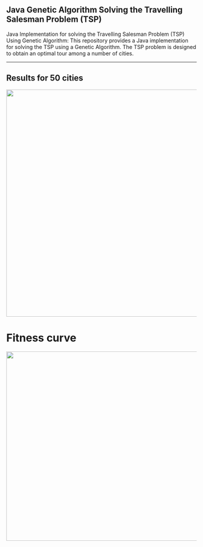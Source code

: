 ## Java Genetic Algorithm Solving the Travelling Salesman Problem (TSP)

Java Implementation for solving the Travelling Salesman Problem (TSP) Using Genetic Algorithm: This repository provides a Java implementation for solving the TSP using a Genetic Algorithm. The TSP problem is designed to obtain an optimal tour among a number of cities.


----------------------------------------------------------------------------
## Results for 50 cities

<p align="center">
<img src="https://github.com/NastaranAhmadiRamezanlo/Java-Genetic-Algorithm-Solving-the-Travelling-Salesman-Problem-TSP/assets/141999993/fdc6c5c1-f156-4b34-9d75-3eace87d7fae"  width="600" height="600" />


# Fitness curve 

<img src="https://github.com/NastaranAhmadiRamezanlo/Java-Genetic-Algorithm-Solving-the-Travelling-Salesman-Problem-TSP/assets/141999993/a71ca917-6b8d-4af8-9cb3-179c186e7a1b" width="800" height="500" />

</p>


